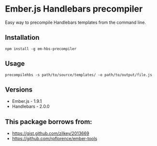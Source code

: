 Ember.js Handlebars precompiler
===============================

Easy way to precompile Handlebars templates from the command line.

## Installation

`npm install -g em-hbs-precompiler`

## Usage

```precompilehbs -s path/to/source/templates/ -o path/to/output/file.js```

## Versions

* Ember.js - 1.9.1
* Handlebars - 2.0.0

## This package borrows from:

* https://gist.github.com/zilkey/2013669
* https://github.com/rpflorence/ember-tools
